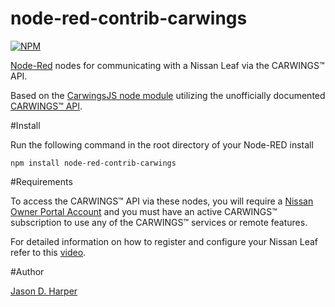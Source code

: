 node-red-contrib-carwings
========================

[![NPM](https://nodei.co/npm/node-red-contrib-carwings.png)](https://nodei.co/npm/node-red-contrib-carwings/)

[Node-Red][1] nodes for communicating with a Nissan Leaf via the CARWINGS™ API.  

Based on the [CarwingsJS node module][2] utilizing the unofficially documented [CARWINGS™ API][3].

#Install

Run the following command in the root directory of your Node-RED install

    npm install node-red-contrib-carwings


#Requirements

To access the CARWINGS™ API via these nodes, you will require a [Nissan Owner Portal Account][4] and you must have an active CARWINGS™ subscription to use any of the CARWINGS™ services or remote features.

For detailed information on how to register and configure your Nissan Leaf refer to this [video][5]. 

#Author

[Jason D. Harper][6]


[1]:http://nodered.org
[2]:https://github.com/crtr0/carwingsjs
[3]:http://www.electricvehiclewiki.com/?title=Carwings_protocol
[4]:http://www.nissanusa.com/nowners/
[5]:https://youtu.be/KQEvGBf3laE
[6]:https://github.com/jayharper


